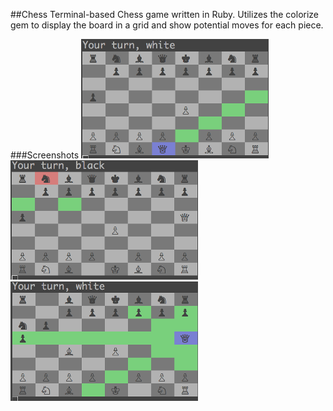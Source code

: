 ##Chess
Terminal-based Chess game written in Ruby. Utilizes the colorize gem to display the board in a grid and show potential moves for each piece.

###Screenshots
![gameplay] ![blackturn] ![whiteturn]

[gameplay]: ./screenshots/gameplay.png
[blackturn]: ./screenshots/blackturn.png
[whiteturn]: ./screenshots/whiteturn.png
